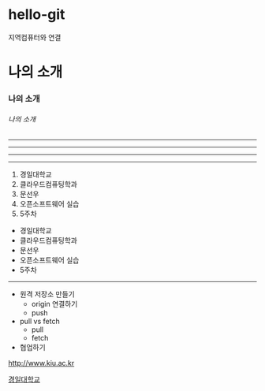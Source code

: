 # hello-git
지역컴퓨터와 연결


# 나의 소개
### 나의 소개
###### 나의 소개
---
------
----------
******
1. 경일대학교
2. 클라우드컴퓨팅학과
3. 문선우
4. 오픈소프트웨어 실습
5. 5주차

- 경일대학교
- 클라우드컴퓨팅학과
- 문선우
- 오픈소프트웨어 실습
- 5주차
---
- 원격 저장소 만들기
  - origin 연결하기
  - push
- pull vs fetch
  - pull
  - fetch
 - 협업하기

<http://www.kiu.ac.kr>

[경일대학교](http://www.kiu.ac.kr)

